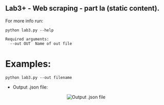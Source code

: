 ## Lab3+ - Web scraping - part Ia (static content).

For more info run:
```
python lab3.py --help
```

```
Required arguments:
  --out OUT  Name of out file
```

# Examples:

```python lab3.py --out filename```

- Output .json file: 
<p align="center">
  <img src="https://user-images.githubusercontent.com/61660055/139582924-ee5e5d95-7160-42db-904b-56c8d7b978a0.png" alt="Output .json file"/>
</p>
